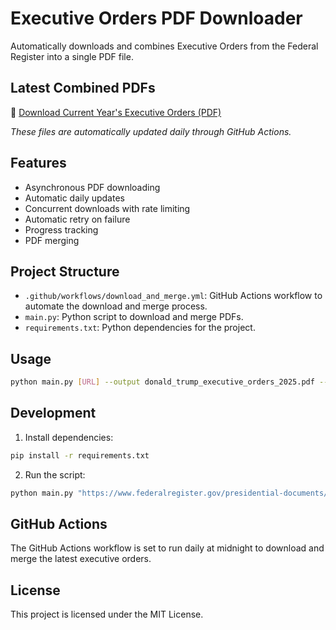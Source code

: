 # Executive Orders PDF Downloader

Automatically downloads and combines Executive Orders from the Federal Register into a single PDF file.

## Latest Combined PDFs

📄 [Download Current Year's Executive Orders (PDF)](donald_trump_executive_orders_2025.pdf)

*These files are automatically updated daily through GitHub Actions.*

## Features

- Asynchronous PDF downloading
- Automatic daily updates
- Concurrent downloads with rate limiting
- Automatic retry on failure
- Progress tracking
- PDF merging

## Project Structure

- `.github/workflows/download_and_merge.yml`: GitHub Actions workflow to automate the download and merge process.
- `main.py`: Python script to download and merge PDFs.
- `requirements.txt`: Python dependencies for the project.

## Usage

```bash
python main.py [URL] --output donald_trump_executive_orders_2025.pdf --download-dir downloaded_pdfs
```

## Development

1. Install dependencies:

```bash
pip install -r requirements.txt
```

2. Run the script:

```bash
python main.py "https://www.federalregister.gov/presidential-documents/executive-orders/donald-trump/2025" --output executive_orders_2025.pdf --download-dir downloaded_pdfs
```

## GitHub Actions

The GitHub Actions workflow is set to run daily at midnight to download and merge the latest executive orders.

## License

This project is licensed under the MIT License.
